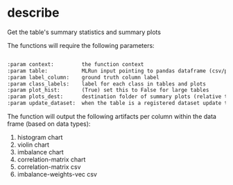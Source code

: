 # describe

Get the table's summary statistics and summary plots

The functions will require the following parameters:

```markdown

:param context:         the function context
:param table:           MLRun input pointing to pandas dataframe (csv/parquet file path)
:param label_column:    ground truth column label
:param class_labels:    label for each class in tables and plots
:param plot_hist:       (True) set this to False for large tables
:param plots_dest:      destination folder of summary plots (relative to artifact_path)
:param update_dataset:  when the table is a registered dataset update the charts in-place

```

The function will output the following artifacts per column within the data frame (based on data types):

1. histogram chart
2. violin chart
3. imbalance chart
4. correlation-matrix chart
5. correlation-matrix csv
6. imbalance-weights-vec csv